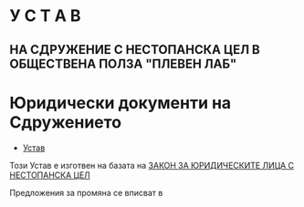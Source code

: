 # У С Т А В

## НА СДРУЖЕНИЕ С НЕСТОПАНСКА ЦЕЛ В ОБЩЕСТВЕНА ПОЛЗА "ПЛЕВЕН ЛАБ"

# Юридически документи на Сдружението

* [Устав](устав.md)

Този Устав е изготвен на базата на [ЗАКОН ЗА ЮРИДИЧЕСКИТЕ ЛИЦА С НЕСТОПАНСКА ЦЕЛ](https://www.lex.bg/laws/ldoc/21349427200)

Предложения за промяна се вписват в 
